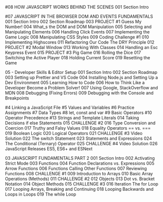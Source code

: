 #08 HOW JAVASCRIPT WORKS BEHIND THE SCENES
001 Section Intro

#07 JAVASCRIPT IN THE BROWSER DOM AND EVENTS FUNDAMENTALS
001 Section Intro
002 Section Roadmap
003 PROJECT #1 Guess My Number!
004 What_s the DOM and DOM Manipulation
005 Selecting and Manipulating Elements
006 Handling Click Events
007 Implementing the Game Logic
008 Manipulating CSS Styles
009 Coding Challenge #1
010 Implementing Highscores
011 Refactoring Our Code The DRY Principle
012 PROJECT #2 Modal Window
013 Working With Classes
014 Handling an Esc Keypress Event
015 PROJECT #3 Pig Game
016 Rolling the Dice
017 Switching the Active Player
018 Holding Current Score
019 Resetting the Game

05 - Developer Skills & Editor Setup
001 Section Intro
002 Section Roadmap
003 Setting up Prettier and VS Code
004 Installing Node.js and Setting Up a Dev Environment
005 Learning How to Code
006 How to Think Like a Developer Become a Problem Solver!
007 Using Google, StackOverflow and MDN
008 Debugging (Fixing Errors)
009 Debugging with the Console and Breakpoints

#4 Linking a JavaScript File
#5 Values and Variables
#6 Practice Assignments
#7 Data Types
#8 let, const and var
#9 Basic Operators
#10 Operator Precedence
#13 Strings and Template Literals
014 Taking Decisions if else Statements
015 CHALLENGE #2
016 Type Conversion and Coercion
017 Truthy and Falsy Values
018 Equality Operators == vs. ===
019 Boolean Logic
020 Logical Operators
021 CHALLENGE #3 Video Solution
022 The switch Statement
023 Statements and Expressions
024 The Conditional (Ternary) Operator
025 CHALLENGE #4 Video Solution
026 JavaScript Releases ES5, ES6+ and ESNext

03 JAVASCRIPT FUNDAMENTALS PART 2
001 Section Intro
002 Activating Strict Mode
003 Functions
004 Function Declarations vs. Expressions
005 Arrow Functions
006 Functions Calling Other Functions
007 Reviewing Functions
008 CHALLENGE #1
009 Introduction to Arrays
010 Basic Array Operations (Methods)
011 CHALLENGE #2
012 Objects
013 Dot vs. Bracket Notation
014 Object Methods
015 CHALLENGE #3
016 Iteration The for Loop
017 Looping Arrays, Breaking and Continuing
018 Looping Backwards and Loops in Loops
019 The while Loop
